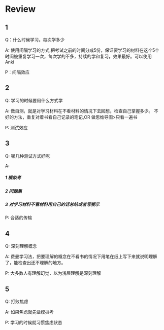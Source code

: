 # Review
## 1
Q：什么时候学习，每次学多少

A: 使用间隔学习的方式,把考试之前的时间分成5份，保证要学习的材料在这个5个时间被重复学习一次，每次学的不多，持续的学和复习，效果最好。可以使用Anki

P：间隔效应

## 2
Q: 学习的时候要用什么方式学

A: 做自测，就是对学习材料在不看材料的情况下去回想，检查自己掌握多少。
   不好的方法，重复对着书看自己记录的笔记,OR 做思维导图>只看一遍书
   
P: 测试效应

## 3
Q: 哪几种测试方式好呢

A: 
   ##### 1 模拟考
   ##### 2 问题集
   ##### 3 对学习材料不看材料用自己的话总结或者写提示
   
P: 合适的传输

## 4
Q: 深刻理解概念

A: 费曼学习法，把要理解的概念在不看书的情况下用笔在纸上写下来就说明理解了，能检查出还不理解的地方。

P: 大多数人有理解幻觉，以为浅层理解是深刻理解

## 5
Q: 打败焦虑

A: 如果焦虑就先做模拟考

P: 学习的时候就习惯焦虑状态
